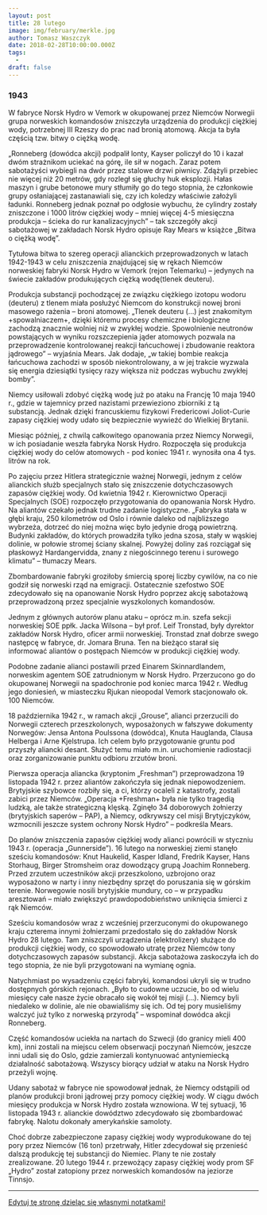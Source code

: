 ```yaml
---
layout: post
title: 28 lutego
image: img/february/merkle.jpg
author: Tomasz Waszczyk
date: 2018-02-28T10:00:00.000Z
tags:
  - 
draft: false
---
```


### 1943

W fabryce Norsk Hydro w Vemork w okupowanej przez Niemców Norwegii grupa norweskich komandosów zniszczyła urządzenia do produkcji ciężkiej wody, potrzebnej III Rzeszy do prac nad bronią atomową. Akcja ta była częścią tzw. bitwy o ciężką wodę.

„Ronneberg (dowódca akcji) podpalił lonty, Kayser policzył do 10 i kazał dwóm strażnikom uciekać na górę, ile sił w nogach. Zaraz potem sabotażyści wybiegli na dwór przez stalowe drzwi piwnicy. Zdążyli przebiec nie więcej niż 20 metrów, gdy rozległ się głuchy huk eksplozji. Hałas maszyn i grube betonowe mury stłumiły go do tego stopnia, że członkowie grupy osłaniającej zastanawiali się, czy ich koledzy właściwie założyli ładunki. Ronneberg jednak poznał po odgłosie wybuchu, że cylindry zostały zniszczone i 1000 litrów ciężkiej wody – mniej więcej 4-5 miesięczna produkcja – ścieka do rur kanalizacyjnych” – tak szczegóły akcji sabotażowej w zakładach Norsk Hydro opisuje Ray Mears w książce „Bitwa o ciężką wodę”.

Tytułowa bitwa to szereg operacji alianckich przeprowadzonych w latach 1942-1943 w celu zniszczenia znajdującej się w rękach Niemców norweskiej fabryki Norsk Hydro w Vemork (rejon Telemarku) – jedynych na świecie zakładów produkujących ciężką wodę(tlenek deuteru).

Produkcja substancji pochodzącej ze związku ciężkiego izotopu wodoru (deuteru) z tlenem miała posłużyć Niemcom do konstrukcji nowej broni masowego rażenia – broni atomowej. „Tlenek deuteru (…) jest znakomitym +spowalniaczem+, dzięki któremu procesy chemiczne i biologiczne zachodzą znacznie wolniej niż w zwykłej wodzie. Spowolnienie neutronów powstających w wyniku rozszczepienia jąder atomowych pozwala na przeprowadzenie kontrolowanej reakcji łańcuchowej i zbudowanie reaktora jądrowego” – wyjaśnia Mears. Jak dodaje, „w takiej bombie reakcja łańcuchowa zachodzi w sposób niekontrolowany, a w jej trakcie wyzwala się energia dziesiątki tysięcy razy większa niż podczas wybuchu zwykłej bomby”.

Niemcy usiłowali zdobyć ciężką wodę już po ataku na Francję 10 maja 1940 r., gdzie w tajemnicy przed nazistami przewieziono zbiorniki z tą substancją. Jednak dzięki francuskiemu fizykowi Fredericowi Joliot-Curie zapasy ciężkiej wody udało się bezpiecznie wywieźć do Wielkiej Brytanii.

Miesiąc później, z chwilą całkowitego opanowania przez Niemcy Norwegii, w ich posiadanie weszła fabryka Norsk Hydro. Rozpoczęła się produkcja ciężkiej wody do celów atomowych - pod koniec 1941 r. wynosiła ona 4 tys. litrów na rok.

Po zajęciu przez Hitlera strategicznie ważnej Norwegii, jednym z celów alianckich służb specjalnych stało się zniszczenie dotychczasowych zapasów ciężkiej wody. Od kwietnia 1942 r. Kierownictwo Operacji Specjalnych (SOE) rozpoczęło przygotowania do opanowania Norsk Hydro. Na aliantów czekało jednak trudne zadanie logistyczne. „Fabryka stała w głębi kraju, 250 kilometrów od Oslo i równie daleko od najbliższego wybrzeża, dotrzeć do niej można więc było jedynie drogą powietrzną. Budynki zakładów, do których prowadziła tylko jedna szosa, stały w wąskiej dolinie, w połowie stromej ściany skalnej. Powyżej doliny zaś rozciągał się płaskowyż Hardangervidda, znany z niegościnnego terenu i surowego klimatu” – tłumaczy Mears.

Zbombardowanie fabryki groziłoby śmiercią sporej liczby cywilów, na co nie godził się norweski rząd na emigracji. Ostatecznie szefostwo SOE zdecydowało się na opanowanie Norsk Hydro poprzez akcję sabotażową przeprowadzoną przez specjalnie wyszkolonych komandosów.

Jednym z głównych autorów planu ataku – oprócz m.in. szefa sekcji norweskiej SOE ppłk. Jacka Wilsona – był prof. Leif Tronstad, były dyrektor zakładów Norsk Hydro, oficer armii norweskiej. Tronstad znał dobrze swego następcę w fabryce, dr. Jomara Bruna. Ten na bieżąco starał się informować aliantów o postępach Niemców w produkcji ciężkiej wody.

Podobne zadanie alianci postawili przed Einarem Skinnardlandem, norweskim agentem SOE zatrudnionym w Norsk Hydro. Przerzucono go do okupowanej Norwegii na spadochronie pod koniec marca 1942 r. Według jego doniesień, w miasteczku Rjukan nieopodal Vemork stacjonowało ok. 100 Niemców.

18 października 1942 r., w ramach akcji „Grouse”, alianci przerzucili do Norwegii czterech przeszkolonych, wyposażonych w fałszywe dokumenty Norwegów: Jensa Antona Poulssona (dowódca), Knuta Hauglanda, Clausa Helberga i Arne Kjelstrupa. Ich celem było przygotowanie gruntu pod przyszły aliancki desant. Służyć temu miało m.in. uruchomienie radiostacji oraz zorganizowanie punktu odbioru zrzutów broni.

Pierwsza operacja aliancka (kryptonim „Freshman”) przeprowadzona 19 listopada 1942 r. przez aliantów zakończyła się jednak niepowodzeniem. Brytyjskie szybowce rozbiły się, a ci, którzy ocaleli z katastrofy, zostali zabici przez Niemców. „Operacja +Freshman+ była nie tylko tragedią ludzką, ale także strategiczną klęską. Zginęło 34 doborowych żołnierzy (brytyjskich saperów – PAP), a Niemcy, odkrywszy cel misji Brytyjczyków, wzmocnili jeszcze system ochrony Norsk Hydro” – podkreśla Mears.

Do planów zniszczenia zapasów ciężkiej wody alianci powrócili w styczniu 1943 r. (operacja „Gunnerside”). 16 lutego na norweskiej ziemi stanęło sześciu komandosów: Knut Haukelid, Kasper Idland, Fredrik Kayser, Hans Storhaug, Birger Stromsheim oraz dowodzący grupą Joachim Ronneberg. Przed zrzutem uczestników akcji przeszkolono, uzbrojono oraz wyposażono w narty i inny niezbędny sprzęt do poruszania się w górskim terenie. Norwegowie nosili brytyjskie mundury, co – w przypadku aresztowań – miało zwiększyć prawdopodobieństwo uniknięcia śmierci z rąk Niemców.

Sześciu komandosów wraz z wcześniej przerzuconymi do okupowanego kraju czterema innymi żołnierzami przedostało się do zakładów Norsk Hydro 28 lutego. Tam zniszczyli urządzenia (elektrolizery) służące do produkcji ciężkiej wody, co spowodowało utratę przez Niemców tony dotychczasowych zapasów substancji. Akcja sabotażowa zaskoczyła ich do tego stopnia, że nie byli przygotowani na wymianę ognia.

Natychmiast po wysadzeniu części fabryki, komandosi ukryli się w trudno dostępnych górskich rejonach. „Było to cudowne uczucie, bo od wielu miesięcy całe nasze życie obracało się wokół tej misji (…). Niemcy byli niedaleko w dolinie, ale nie obawialiśmy się ich. Od tej pory musieliśmy walczyć już tylko z norweską przyrodą” – wspominał dowódca akcji Ronneberg.

Część komandosów uciekła na nartach do Szwecji (do granicy mieli 400 km), inni zostali na miejscu celem obserwacji poczynań Niemców, jeszcze inni udali się do Oslo, gdzie zamierzali kontynuować antyniemiecką działalność sabotażową. Wszyscy biorący udział w ataku na Norsk Hydro przeżyli wojnę.

Udany sabotaż w fabryce nie spowodował jednak, że Niemcy odstąpili od planów produkcji broni jądrowej przy pomocy ciężkiej wody. W ciągu dwóch miesięcy produkcja w Norsk Hydro została wznowiona. W tej sytuacji, 16 listopada 1943 r. alianckie dowództwo zdecydowało się zbombardować fabrykę. Nalotu dokonały amerykańskie samoloty.

Choć dobrze zabezpieczone zapasy ciężkiej wody wyprodukowane do tej pory przez Niemców (16 ton) przetrwały, Hitler zdecydował się przenieść dalszą produkcję tej substancji do Niemiec. Plany te nie zostały zrealizowane. 20 lutego 1944 r. przewożący zapasy ciężkiej wody prom SF „Hydro” został zatopiony przez norweskich komandosów na jeziorze Tinnsjo.

---

<a href="https://github.com/TomaszWaszczyk/historia.waszczyk.com/edit/master/src/content/february-28.md" target="_blank">Edytuj tę stronę dzieląc się własnymi notatkami!</a>
